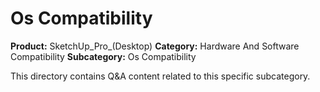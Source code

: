 # Os Compatibility

**Product:** SketchUp_Pro_(Desktop)
**Category:** Hardware And Software Compatibility
**Subcategory:** Os Compatibility

This directory contains Q&A content related to this specific subcategory.

